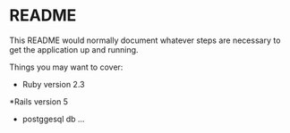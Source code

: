 # README

This README would normally document whatever steps are necessary to get the
application up and running.

Things you may want to cover:

* Ruby version 2.3

*Rails version 5
* postggesql db
...
